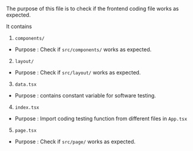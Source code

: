 The purpose of this file is to check if the frontend coding file works as expected.

It contains
1.  `components/`
-   Purpose : Check if `src/components/` works as expected.
2.  `layout/`
-   Purpose : Check if `src/layout/` works as expected.
3.  `data.tsx`
-   Purpose : contains constant variable for software testing.
4.  `index.tsx`
-   Purpose : Import coding testing function from different files in `App.tsx`
5.  `page.tsx`
-   Purpose : Check if `src/page/` works as expected.